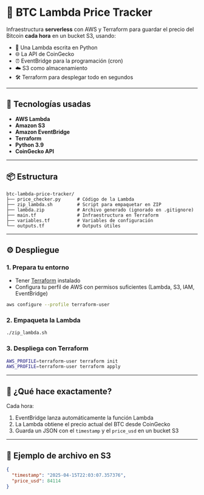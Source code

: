 # 🚀 BTC Lambda Price Tracker

Infraestructura **serverless** con AWS y Terraform para guardar el precio del Bitcoin **cada hora** en un bucket S3, usando:

- 🐍 Una Lambda escrita en Python  
- 🌐 La API de CoinGecko  
- ⏰ EventBridge para la programación (cron)  
- ☁️ S3 como almacenamiento  
- 🛠️ Terraform para desplegar todo en segundos

---

## 🧰 Tecnologías usadas

- **AWS Lambda**
- **Amazon S3**
- **Amazon EventBridge**
- **Terraform**
- **Python 3.9**
- **CoinGecko API**

---

## 📦 Estructura

```
btc-lambda-price-tracker/
├── price_checker.py      # Código de la Lambda
├── zip_lambda.sh         # Script para empaquetar en ZIP
├── lambda.zip            # Archivo generado (ignorado en .gitignore)
├── main.tf               # Infraestructura en Terraform
├── variables.tf          # Variables de configuración
└── outputs.tf            # Outputs útiles
```

---

## ⚙️ Despliegue

### 1. Prepara tu entorno

- Tener [Terraform](https://developer.hashicorp.com/terraform/downloads) instalado  
- Configura tu perfil de AWS con permisos suficientes (Lambda, S3, IAM, EventBridge)

```bash
aws configure --profile terraform-user
```

### 2. Empaqueta la Lambda

```bash
./zip_lambda.sh
```

### 3. Despliega con Terraform

```bash
AWS_PROFILE=terraform-user terraform init
AWS_PROFILE=terraform-user terraform apply
```

---

## 🧐 ¿Qué hace exactamente?

Cada hora:

1. EventBridge lanza automáticamente la función Lambda
2. La Lambda obtiene el precio actual del BTC desde CoinGecko
3. Guarda un JSON con el `timestamp` y el `price_usd` en un bucket S3

---

## 📂 Ejemplo de archivo en S3

```json
{
  "timestamp": "2025-04-15T22:03:07.357376",
  "price_usd": 84114
}
```


